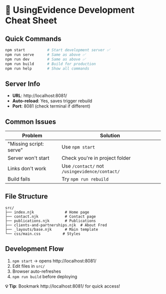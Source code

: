 # 🚀 UsingEvidence Development Cheat Sheet

## Quick Commands
```bash
npm start          # Start development server ✅
npm run serve      # Same as above ✅  
npm run dev        # Same as above ✅
npm run build      # Build for production
npm run help       # Show all commands
```

## Server Info
- **URL**: http://localhost:8081/
- **Auto-reload**: Yes, saves trigger rebuild
- **Port**: 8081 (check terminal if different)

## Common Issues
| Problem | Solution |
|---------|----------|
| "Missing script: serve" | Use `npm start` |
| Server won't start | Check you're in project folder |
| Links don't work | Use `/contact/` not `/usingevidence/contact/` |
| Build fails | Try `npm run rebuild` |

## File Structure
```
src/
├── index.njk              # Home page
├── contact.njk            # Contact page  
├── publications.njk       # Publications
├── clients-and-partnerships.njk  # About Fred
├── _layouts/base.njk      # Main template
└── css/main.css          # Styles
```

## Development Flow
1. `npm start` → opens http://localhost:8081/
2. Edit files in `src/`
3. Browser auto-refreshes
4. `npm run build` before deploying

**💡 Tip**: Bookmark http://localhost:8081/ for quick access!
